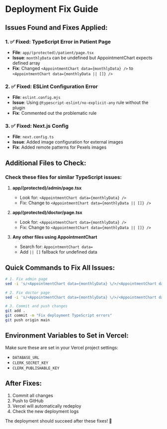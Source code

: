 # Deployment Fix Guide

## Issues Found and Fixes Applied:

### 1. ✅ Fixed: TypeScript Error in Patient Page

- **File**: `app/(protected)/patient/page.tsx`
- **Issue**: `monthlyData` can be undefined but AppointmentChart expects defined array
- **Fix**: Changed `<AppointmentChart data={monthlyData} />` to `<AppointmentChart data={monthlyData || []} />`

### 2. ✅ Fixed: ESLint Configuration Error

- **File**: `eslint.config.mjs`
- **Issue**: Using `@typescript-eslint/no-explicit-any` rule without the plugin
- **Fix**: Commented out the problematic rule

### 3. ✅ Fixed: Next.js Config

- **File**: `next.config.ts`
- **Issue**: Added image configuration for external images
- **Fix**: Added remote patterns for Pexels images

## Additional Files to Check:

### Check these files for similar TypeScript issues:

1. **app/(protected)/admin/page.tsx**

   - Look for: `<AppointmentChart data={monthlyData} />`
   - Fix: Change to `<AppointmentChart data={monthlyData || []} />`

2. **app/(protected)/doctor/page.tsx**

   - Look for: `<AppointmentChart data={monthlyData} />`
   - Fix: Change to `<AppointmentChart data={monthlyData || []} />`

3. **Any other files using AppointmentChart**
   - Search for: `AppointmentChart data=`
   - Add `|| []` fallback for undefined data

## Quick Commands to Fix All Issues:

```bash
# 1. Fix admin page
sed -i 's/<AppointmentChart data={monthlyData} \/>/<AppointmentChart data={monthlyData || []} \/>/g' app/\(protected\)/admin/page.tsx

# 2. Fix doctor page
sed -i 's/<AppointmentChart data={monthlyData} \/>/<AppointmentChart data={monthlyData || []} \/>/g' app/\(protected\)/doctor/page.tsx

# 3. Commit and push changes
git add .
git commit -m "Fix deployment TypeScript errors"
git push origin main
```

## Environment Variables to Set in Vercel:

Make sure these are set in your Vercel project settings:

- `DATABASE_URL`
- `CLERK_SECRET_KEY`
- `CLERK_PUBLISHABLE_KEY`

## After Fixes:

1. Commit all changes
2. Push to GitHub
3. Vercel will automatically redeploy
4. Check the new deployment logs

The deployment should succeed after these fixes! 🎉
